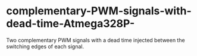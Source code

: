 # complementary-PWM-signals-with-dead-time-Atmega328P-
Two complementary PWM signals with a dead time injected between the switching edges of each signal.
